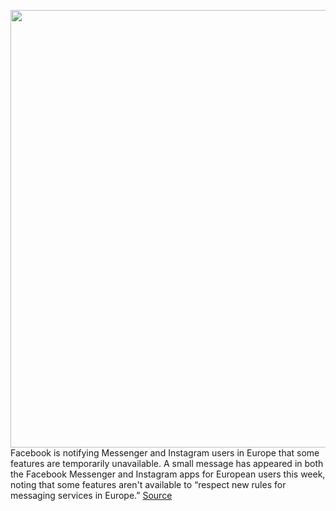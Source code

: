 <img src='https://cdn.vox-cdn.com/thumbor/l01Uj6PtDcxoI80bfYxEAXTfm6c=/0x0:1320x880/1200x800/filters:focal(555x335:765x545)/cdn.vox-cdn.com/uploads/chorus_image/image/68527718/facebookeumessage.0.jpg' width='700px' /><br/>
Facebook is notifying Messenger and Instagram users in Europe that some features are temporarily unavailable. A small message has appeared in both the Facebook Messenger and Instagram apps for European users this week, noting that some features aren't available to “respect new rules for messaging services in Europe.”
<a href='https://www.theverge.com/2020/12/17/22180119/facebook-messenger-features-disabled-instagram-europe-prompt-eu'> Source <a/>